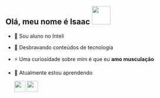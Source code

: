 <h2> Olá, meu nome é Isaac <img src="https://media.giphy.com/media/mGcNjsfWAjY5AEZNw6/giphy.gif" width="50"></h2>

* 🔭 Sou aluno no Inteli

* 🌱 Desbravando conteúdos de tecnologia

* ⚡ Uma curiosidade sobre mim é que eu **amo musculação**

* 🌱 Atualmente estou aprendendo
  
  <img src="https://cdn.jsdelivr.net/gh/devicons/devicon@latest/icons/javascript/javascript-original.svg" width="30" height="30"/>  <img src="https://cdn.jsdelivr.net/gh/devicons/devicon@latest/icons/python/python-original.svg" width="30" height="30"/>



                    
<!--
**IsaacSOuzaSanTOS/IsaacSOuzaSanTOS** is a ✨ _special_ ✨ repository because its `README.md` (this file) appears on your GitHub profile.

Here are some ideas to get you started:

- 🔭 I’m currently working on ...
- 🌱 I’m currently learning ...
- 👯 I’m looking to collaborate on ...
- 🤔 I’m looking for help with ...
- 💬 Ask me about ...
- 📫 How to reach me: ...
- 😄 Pronouns: ...
- ⚡ Fun fact: ...
-->
